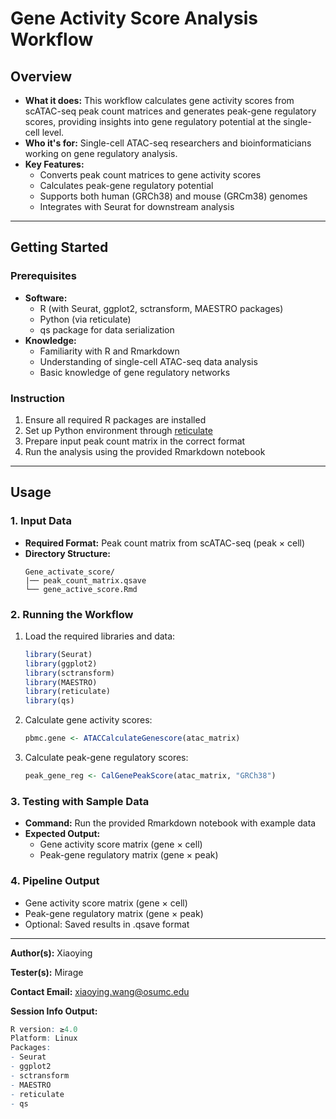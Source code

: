 # Gene Activity Score Analysis Workflow

## Overview

- **What it does:** This workflow calculates gene activity scores from scATAC-seq peak count matrices and generates peak-gene regulatory scores, providing insights into gene regulatory potential at the single-cell level.
- **Who it's for:** Single-cell ATAC-seq researchers and bioinformaticians working on gene regulatory analysis.
- **Key Features:**
  - Converts peak count matrices to gene activity scores
  - Calculates peak-gene regulatory potential
  - Supports both human (GRCh38) and mouse (GRCm38) genomes
  - Integrates with Seurat for downstream analysis

---

## Getting Started

### Prerequisites

- **Software:** 
  - R (with Seurat, ggplot2, sctransform, MAESTRO packages)
  - Python (via reticulate)
  - qs package for data serialization
- **Knowledge:** 
  - Familiarity with R and Rmarkdown
  - Understanding of single-cell ATAC-seq data analysis
  - Basic knowledge of gene regulatory networks

### Instruction

1. Ensure all required R packages are installed
2. Set up Python environment through [reticulate](https://rstudio.github.io/reticulate/index.html)
4. Prepare input peak count matrix in the correct format
5. Run the analysis using the provided Rmarkdown notebook

---

## Usage

### 1. Input Data

- **Required Format:** Peak count matrix from scATAC-seq (peak × cell)
- **Directory Structure:**
  ```
  Gene_activate_score/
  |── peak_count_matrix.qsave
  └── gene_active_score.Rmd
  ```

### 2. Running the Workflow

1. Load the required libraries and data:
   ```R
   library(Seurat)
   library(ggplot2)
   library(sctransform)
   library(MAESTRO)
   library(reticulate)
   library(qs)
   ```

2. Calculate gene activity scores:
   ```R
   pbmc.gene <- ATACCalculateGenescore(atac_matrix)
   ```

3. Calculate peak-gene regulatory scores:
   ```R
   peak_gene_reg <- CalGenePeakScore(atac_matrix, "GRCh38")
   ```

### 3. Testing with Sample Data

- **Command:** Run the provided Rmarkdown notebook with example data
- **Expected Output:** 
  - Gene activity score matrix (gene × cell)
  - Peak-gene regulatory matrix (gene × peak)

### 4. Pipeline Output

- Gene activity score matrix (gene × cell)
- Peak-gene regulatory matrix (gene × peak)
- Optional: Saved results in .qsave format

---

**Author(s):** Xiaoying

**Tester(s):** Mirage

**Contact Email:** xiaoying.wang@osumc.edu

**Session Info Output:**
```R
R version: ≥4.0
Platform: Linux
Packages:
- Seurat
- ggplot2
- sctransform
- MAESTRO
- reticulate
- qs
```
